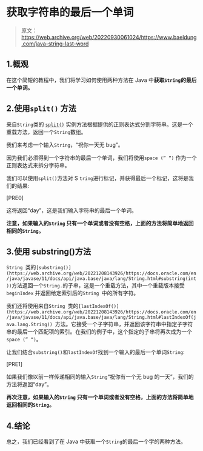 # 获取字符串的最后一个单词

> 原文：<https://web.archive.org/web/20220930061024/https://www.baeldung.com/java-string-last-word>

## 1.概观

在这个简短的教程中，我们将学习如何使用两种方法在 Java 中**获取`String`的最后一个单词。**

## 2.使用`split()` 方法

来自`String`类的 [`split()`](https://web.archive.org/web/20221208143926/https://docs.oracle.com/en/java/javase/11/docs/api/java.base/java/lang/String.html#split(java.lang.String)) 实例方法根据提供的正则表达式分割字符串。这是一个重载方法，返回一个`String`数组。

我们来考虑一个输入`String`，“祝你一天无 bug”。

因为我们必须得到一个字符串的最后一个单词，我们将使用`space (” “)` 作为一个正则表达式来拆分字符串。

我们可以使用`split()`方法对 S `tring`进行标记，并获得最后一个标记，这将是我们的结果:

[PRE0]

这将返回“day”，这是我们输入字符串的最后一个单词。

**注意，如果输入的`String` 只有一个单词或者没有空格，上面的方法将简单地返回相同的`String`。**

## 3.使用 substring()方法

`String `类的`[substring()](https://web.archive.org/web/20221208143926/https://docs.oracle.com/en/java/javase/11/docs/api/java.base/java/lang/String.html#substring(int))`方法返回一个`String.`的子串，这是一个重载方法，其中一个重载版本接受`beginIndex` 并返回给定索引后的`String `中的所有字符。

我们还将使用来自`String `类的`[lastIndexOf()](https://web.archive.org/web/20221208143926/https://docs.oracle.com/en/java/javase/11/docs/api/java.base/java/lang/String.html#lastIndexOf(java.lang.String)) `方法。它接受一个子字符串，并返回该字符串中指定子字符串的最后一个匹配项的索引。在我们的例子中，这个指定的子串将再次成为一个 `space (” “)`。

让我们结合`substring()`和`lastIndexOf`找到一个输入的最后一个单词`String`:

[PRE1]

如果我们像以前一样传递相同的输入`String`“祝你有一个无 bug 的一天”，我们的方法将返回“day”。

**再次注意，如果输入的`String` 只有一个单词或者没有空格，上面的方法将简单地返回相同的`String`。**

## 4.结论

总之，我们已经看到了在 Java 中获取一个`String`的最后一个字的两种方法。